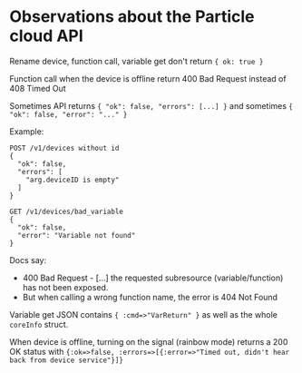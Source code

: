 # Observations about the Particle cloud API

Rename device, function call, variable get don't return `{ ok: true }`

Function call when the device is offline return 400 Bad Request instead
of 408 Timed Out

Sometimes API returns `{ "ok": false, "errors": [...] }` and sometimes `{ "ok": false, "error": "..." }`

Example:

    POST /v1/devices without id
    {
      "ok": false,
      "errors": [
        "arg.deviceID is empty"
      ]
    }
    
    GET /v1/devices/bad_variable
    {
      "ok": false,
      "error": "Variable not found"
    }


Docs say: 
  - 400 Bad Request - [...] the requested subresource (variable/function) has not been exposed.
  - But when calling a wrong function name, the error is 404 Not Found


Variable get JSON contains `{ :cmd=>"VarReturn" }` as well as the whole `coreInfo` struct.

When device is offline, turning on the signal (rainbow mode) returns a
200 OK status with `{:ok=>false, :errors=>[{:error=>"Timed out, didn't
hear back from device service"}]}`
